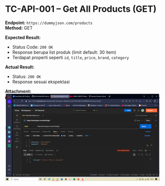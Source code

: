 # TC-API-001 – Get All Products (GET)

**Endpoint:** `https://dummyjson.com/products`  
**Method:** GET

**Expected Result:**
- Status Code: `200 OK`
- Response berupa list produk (limit default: 30 item)
- Terdapat properti seperti `id`, `title`, `price`, `brand`, `category`

**Actual Result:**
- Status: `200 OK`
- Response sesuai ekspektasi

**Attachment:**
![Get Products](../documentations/TC-API-001.png)

